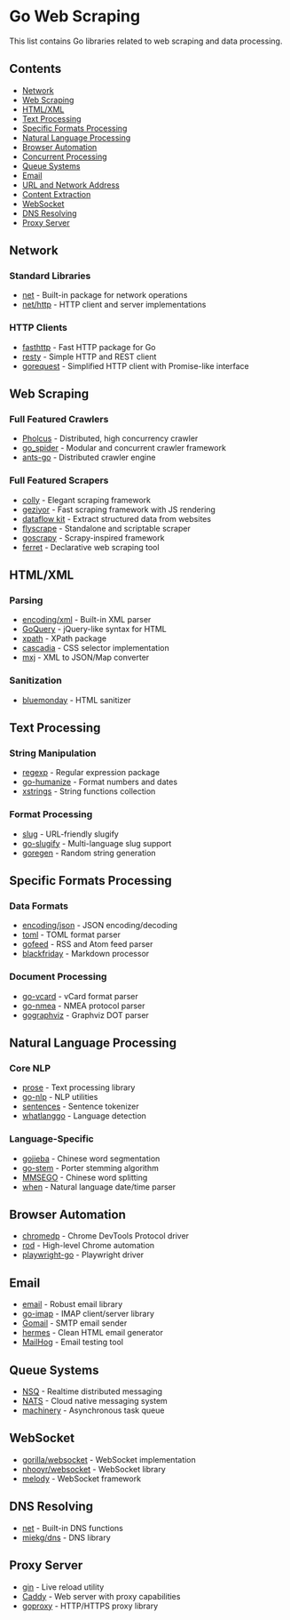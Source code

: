 # Go Web Scraping

This list contains Go libraries related to web scraping and data processing.

## Contents

* [Network](#network)
* [Web Scraping](#web-scraping)
* [HTML/XML](#htmlxml)
* [Text Processing](#text-processing)
* [Specific Formats Processing](#specific-formats-processing)
* [Natural Language Processing](#natural-language-processing)
* [Browser Automation](#browser-automation)
* [Concurrent Processing](#concurrent-processing)
* [Queue Systems](#queue-systems)
* [Email](#email)
* [URL and Network Address](#url-and-network-address)
* [Content Extraction](#content-extraction)
* [WebSocket](#websocket)
* [DNS Resolving](#dns-resolving)
* [Proxy Server](#proxy-server)

## Network

### Standard Libraries
* [net](https://golang.org/pkg/net/) - Built-in package for network operations
* [net/http](https://golang.org/pkg/net/http/) - HTTP client and server implementations

### HTTP Clients
* [fasthttp](https://github.com/valyala/fasthttp) - Fast HTTP package for Go
* [resty](https://github.com/go-resty/resty) - Simple HTTP and REST client
* [gorequest](https://github.com/parnurzeal/gorequest) - Simplified HTTP client with Promise-like interface

## Web Scraping

### Full Featured Crawlers
* [Pholcus](https://github.com/henrylee2cn/pholcus) - Distributed, high concurrency crawler
* [go_spider](https://github.com/hu17889/go_spider) - Modular and concurrent crawler framework
* [ants-go](https://github.com/wcong/ants-go) - Distributed crawler engine

### Full Featured Scrapers
* [colly](https://github.com/gocolly/colly) - Elegant scraping framework
* [geziyor](https://github.com/geziyor/geziyor) - Fast scraping framework with JS rendering
* [dataflow kit](https://github.com/slotix/dataflowkit) - Extract structured data from websites
* [flyscrape](https://github.com/philippta/flyscrape) - Standalone and scriptable scraper
* [goscrapy](https://github.com/tech-engine/goscrapy) - Scrapy-inspired framework
* [ferret](https://github.com/MontFerret/ferret) - Declarative web scraping tool

## HTML/XML

### Parsing
* [encoding/xml](https://golang.org/pkg/encoding/xml/) - Built-in XML parser
* [GoQuery](https://github.com/PuerkitoBio/goquery) - jQuery-like syntax for HTML
* [xpath](https://github.com/antchfx/xpath) - XPath package
* [cascadia](https://github.com/andybalholm/cascadia) - CSS selector implementation
* [mxj](https://github.com/clbanning/mxj) - XML to JSON/Map converter

### Sanitization
* [bluemonday](https://github.com/microcosm-cc/bluemonday) - HTML sanitizer

## Text Processing

### String Manipulation
* [regexp](https://golang.org/pkg/regexp/) - Regular expression package
* [go-humanize](https://github.com/dustin/go-humanize) - Format numbers and dates
* [xstrings](https://github.com/huandu/xstrings) - String functions collection

### Format Processing
* [slug](https://github.com/gosimple/slug) - URL-friendly slugify
* [go-slugify](https://github.com/mozillazg/go-slugify) - Multi-language slug support
* [goregen](https://github.com/zach-klippenstein/goregen) - Random string generation

## Specific Formats Processing

### Data Formats
* [encoding/json](https://golang.org/pkg/encoding/json/) - JSON encoding/decoding
* [toml](https://github.com/BurntSushi/toml) - TOML format parser
* [gofeed](https://github.com/mmcdole/gofeed) - RSS and Atom feed parser
* [blackfriday](https://github.com/russross/blackfriday) - Markdown processor

### Document Processing
* [go-vcard](https://github.com/emersion/go-vcard) - vCard format parser
* [go-nmea](https://github.com/adrianmo/go-nmea) - NMEA protocol parser
* [gographviz](https://github.com/awalterschulze/gographviz) - Graphviz DOT parser

## Natural Language Processing

### Core NLP
* [prose](https://github.com/jdkato/prose) - Text processing library
* [go-nlp](https://github.com/nuance/go-nlp) - NLP utilities
* [sentences](https://github.com/neurosnap/sentences) - Sentence tokenizer
* [whatlanggo](https://github.com/abadojack/whatlanggo) - Language detection

### Language-Specific
* [gojieba](https://github.com/yanyiwu/gojieba) - Chinese word segmentation
* [go-stem](https://github.com/agonopol/go-stem) - Porter stemming algorithm
* [MMSEGO](https://github.com/awsong/MMSEGO) - Chinese word splitting
* [when](https://github.com/olebedev/when) - Natural language date/time parser

## Browser Automation

* [chromedp](https://github.com/chromedp/chromedp) - Chrome DevTools Protocol driver
* [rod](https://github.com/go-rod/rod) - High-level Chrome automation
* [playwright-go](https://github.com/mxschmitt/playwright-go) - Playwright driver

## Email

* [email](https://github.com/jordan-wright/email) - Robust email library
* [go-imap](https://github.com/emersion/go-imap) - IMAP client/server library
* [Gomail](https://github.com/go-gomail/gomail/) - SMTP email sender
* [hermes](https://github.com/matcornic/hermes) - Clean HTML email generator
* [MailHog](https://github.com/mailhog/MailHog) - Email testing tool

## Queue Systems

* [NSQ](https://github.com/nsqio/nsq) - Realtime distributed messaging
* [NATS](https://github.com/nats-io/go-nats) - Cloud native messaging system
* [machinery](https://github.com/RichardKnop/machinery) - Asynchronous task queue

## WebSocket

* [gorilla/websocket](https://github.com/gorilla/websocket) - WebSocket implementation
* [nhooyr/websocket](https://github.com/nhooyr/websocket) - WebSocket library
* [melody](https://github.com/olahol/melody) - WebSocket framework

## DNS Resolving

* [net](https://golang.org/pkg/net/) - Built-in DNS functions
* [miekg/dns](https://github.com/miekg/dns) - DNS library

## Proxy Server

* [gin](https://github.com/codegangsta/gin) - Live reload utility
* [Caddy](https://github.com/caddyserver/caddy) - Web server with proxy capabilities
* [goproxy](https://github.com/elazarl/goproxy) - HTTP/HTTPS proxy library
